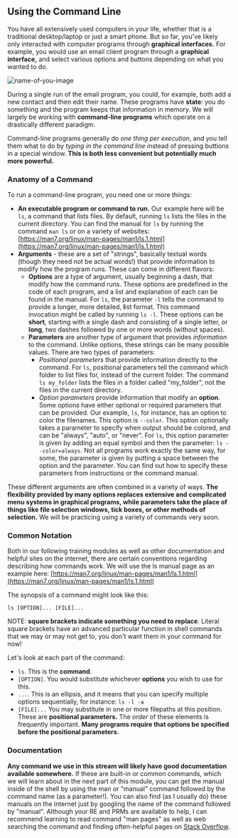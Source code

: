 ## Using the Command Line

You have all extensively used computers in your life, whether that is a traditional desktop/laptop or just a smart phone. But so far, you've likely only interacted with computer programs through **graphical interfaces.** For example, you would use an email client program through a **graphical interface,** and select various options and buttons depending on what you wanted to do. 

![name-of-you-image](https://github.com/saboriocole/fire-cb-2021-training/blob/main/images/GUI%20example.jpeg)

During a single run of the email program, you could, for example, both add a new contact and then edit their name. These programs have **state**: you do something and the program keeps that information in memory.   We will largely be working with **command-line programs** which operate on a drastically different paradigm.

Command-line programs generally do *one thing per execution*, and you tell them what to do by *typing in the command line* instead of pressing buttions in a special window.  **This is both less convenient but potentially much more powerful.** 
### Anatomy of a Command
To run a command-line program, you need one or more things:

- **An executable program or command to run.** Our example here will be `ls`, a command that lists files. By default, running `ls` lists the files in the current directory. You can find the manual for `ls` by running the command `man ls` or on a variety of websites: [https://man7.org/linux/man-pages/man1/ls.1.html](https://man7.org/linux/man-pages/man1/ls.1.html)
- **Arguments** - these are a set of "strings", basically textual words (though they need not be actual words!) that provide information to modify how the program runs. These can come in different flavors:
  - **Options** are a type of argument, usually beginning a dash, that modify how the command runs. These options are predefined in the code of each program, and a list and explanation of each can be found in the manual. For `ls`, the parameter `-l` tells the command to provide a longer, more detailed, **l**ist format. This command invocation  might be called by running `ls -l`. These options can be **short**, starting with a single dash and consisting of a single letter, or **long**, two dashes followed by one or more words (without spaces).
  - **Parameters** are another type of argument that provides *information* to the command. Unlike options, these strings can be many possible values. There are two types of parameters:
    - *Positional parameters* that provide information directly to the command. For `ls`, positional parameters tell the command which folder to list files for, instead of the current folder. The command `ls my_folder` lists the files in a folder called "my_folder", not the files in the current directory.
    - *Option parameters* provide information that modify an **option**. Some options have either optional or required parameters that can be provided. Our example, `ls`, for instance, has an option to color the filenames. This option is `--color`. This option optionally takes a parameter to specify when output should be colored, and can be "always", "auto", or "never". For `ls`, this option parameter is given by adding an equal symbol and then the parameter: `ls --color=always`. Not all programs work exactly the same way, for some, the parameter is given by putting a space between the option and the parameter. You can find out how to specify these parameters from instructions or the command manual.

These different arguments are often combined in a variety of ways. **The flexibility provided by many options replaces extensive and complicated menu systems in graphical programs, while parameters take the place of things like file selection windows, tick boxes, or other methods of selection.** We will be practicing using a variety of commands very soon.

### Common Notation

Both in our following training modules as well as other documentation and helpful sites on the internet, there are certain conventions regarding describing how commands work. We will use the ls manual page as an example here: [https://man7.org/linux/man-pages/man1/ls.1.html](https://man7.org/linux/man-pages/man1/ls.1.html) 

The synopsis of a command might look like this: 

```
ls [OPTION]... [FILE]...
```
NOTE: **square brackets indicate something you need to replace**. Literal square brackets have an advanced particular function in shell commands that we may or may not get to, you don't want them in your command for now!

Let's look at each part of the command:
- `ls`. This is the **command**.
- `[OPTION]`. You would substitute whichever **options** you wish to use for this.
- `...`. This is an ellipsis, and it means that you can specify multiple options sequentially, for instance: `ls -l -a`
- `[FILE]...` You may substitute in one or more filepaths at this position. These are **positional parameters.**
The *order* of these elements is frequently important. **Many programs require that options be specified before the positional parameters.**



### Documentation

**Any command we use in this stream will likely have good documentation available somewhere.** If these are built-in or common commands, which we will learn about in the next part of this module, you can get the manual inside of the shell by using the man or "manual" command followed by the command name (as a parameter!). You can also find (as I usually do) these manuals on the internet just by googling the name of the command followed by "manual". Although your RE and PRMs are available to help, I can recommend learning to read command "man pages" as well as web searching the command and finding often-helpful pages on [Stack Overflow](https://stackoverflow.com/).
